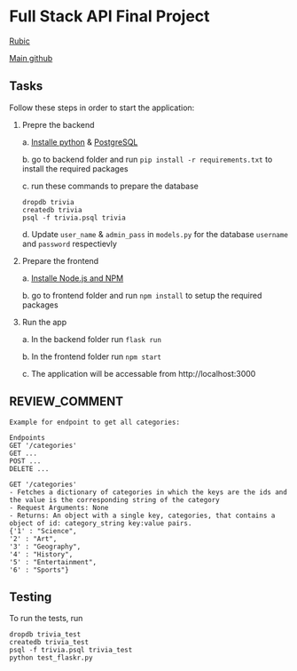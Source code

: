 # Full Stack API Final Project


[Rubic](https://review.udacity.com/#!/rubrics/2634/view)

[Main github](https://github.com/udacity/FSND/tree/master/projects/02_trivia_api/starter)


## Tasks

Follow these steps in order to start the application:

1. Prepre the backend
    
    a. [Installe python](https://www.python.org/downloads) & [PostgreSQL](https://www.postgresql.org/download)
    
    b. go to backend folder and run `pip install -r requirements.txt` to install the required packages
    
    c. run these commands to prepare the database
    ```
    dropdb trivia
    createdb trivia
    psql -f trivia.psql trivia
    ```
    
    d. Update `user_name` & `admin_pass` in `models.py` for the database `username` and `password` respectievly


2. Prepare the frontend
    
    a. [Installe Node.js and NPM](https://nodejs.com/en/download)
    
    b. go to frontend folder and run `npm install` to setup the required packages


3. Run the app
    
    a. In the backend folder run `flask run`
    
    b. In the frontend folder run `npm start`

    c. The application will be accessable from http://localhost:3000


## REVIEW_COMMENT
```
Example for endpoint to get all categories:

Endpoints
GET '/categories'
GET ...
POST ...
DELETE ...

GET '/categories'
- Fetches a dictionary of categories in which the keys are the ids and the value is the corresponding string of the category
- Request Arguments: None
- Returns: An object with a single key, categories, that contains a object of id: category_string key:value pairs. 
{'1' : "Science",
'2' : "Art",
'3' : "Geography",
'4' : "History",
'5' : "Entertainment",
'6' : "Sports"}

```


## Testing
To run the tests, run
```
dropdb trivia_test
createdb trivia_test
psql -f trivia.psql trivia_test
python test_flaskr.py
```

